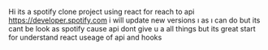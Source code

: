 Hi its a spotify clone project using react for reach to api https://developer.spotify.com
i will update new versions ı as ı can do but its cant be look as spotify cause api dont give 
u a all things but its great start for understand react useage of api and hooks
